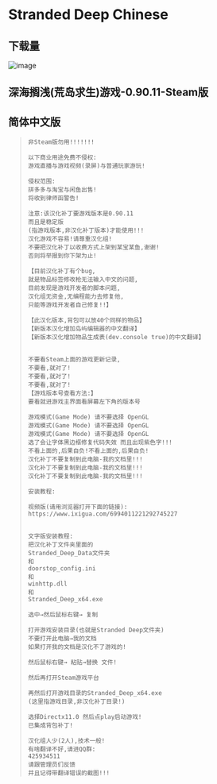 # Stranded Deep Chinese

## 下载量

![image](https://user-images.githubusercontent.com/83285056/178797640-50f82479-bbc9-4948-89bb-d3ec5591c4f1.png)


## 深海搁浅(荒岛求生)游戏-0.90.11-Steam版

## 简体中文版

> ```
> 非Steam版勿用!!!!!!!
> 
> 以下商业用途免费不侵权:
> 游戏直播与游戏视频(录屏)与普通玩家游玩!
> 
> 侵权范围:
> 拼多多与淘宝与闲鱼出售!
> 将收到律师函警告!
> 
> 注意:该汉化补丁要游戏版本是0.90.11
> 而且是稳定版
> (指游戏版本,非汉化补丁版本)才能使用!!!
> 汉化游戏不容易!请尊重汉化组!
> 不要把汉化补丁以收费方式上架到某宝某鱼,谢谢!
> 否则将举报到你下架为止!
> 
> 【目前汉化补丁有个bug,
> 就是物品标签修改枪无法输入中文的问题,
> 目前发现是游戏开发者的脚本问题,
> 汉化组无资金,无编程能力去修复他,
> 只能等游戏开发者自己修复!!】 
> 
> 【此汉化版本,背包可以放40个同样的物品】 
> 【新版本汉化增加岛屿编辑器的中文翻译】
> 【新版本汉化增加物品生成表(dev.console true)的中文翻译】
> 
> 
> 不要看Steam上面的游戏更新记录,
> 不要看,就对了!
> 不要看,就对了!
> 不要看,就对了!
> 【游戏版本号查看方法:】 
> 要看就进游戏主界面看屏幕左下角的版本号
> 
> 游戏模式(Game Mode) 请不要选择 OpenGL
> 游戏模式(Game Mode) 请不要选择 OpenGL
> 游戏模式(Game Mode) 请不要选择 OpenGL
> 选了会让字体黑边框修复代码失效 而且出现紫色字!!!
> 不看上面的,后果自负!不看上面的,后果自负!
> 汉化补丁不要复制到此电脑-我的文档里!!!
> 汉化补丁不要复制到此电脑-我的文档里!!!
> 汉化补丁不要复制到此电脑-我的文档里!!!
> 
> 安装教程:
> 
> 视频版(请用浏览器打开下面的链接):
> https://www.ixigua.com/6994011221292745227
> 
> 
> 文字版安装教程:
> 把汉化补丁文件夹里面的
> Stranded_Deep_Data文件夹
> 和
> doorstop_config.ini
> 和
> winhttp.dll
> 和
> Stranded_Deep_x64.exe
> 
> 选中→然后鼠标右键→ 复制
> 
> 打开游戏安装目录(也就是Stranded Deep文件夹)
> 不要打开此电脑→我的文档
> 如果打开我的文档是汉化不了游戏的!
> 
> 然后鼠标右键→ 粘贴→替换 文件!
> 
> 然后再打开Steam游戏平台
> 
> 再然后打开游戏目录的Stranded_Deep_x64.exe
> (这里指游戏目录,非汉化补丁目录!)
> 
> 选择Directx11.0 然后点play启动游戏!
> 已集成背包补丁!
> 
> 汉化组人少(2人),技术一般!
> 有啥翻译不好,请进QQ群:
> 425934511
> 请跟管理员们反馈
> 并且记得带翻译错误的截图!!!
> ```
>
> 
